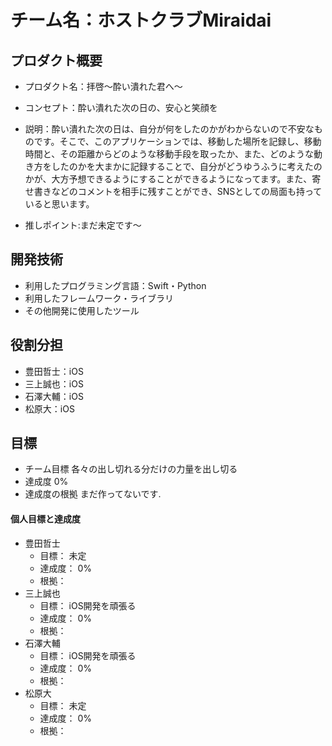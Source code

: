 # チーム名：ホストクラブMiraidai

## プロダクト概要
- プロダクト名：拝啓〜酔い潰れた君へ〜

- コンセプト：酔い潰れた次の日の、安心と笑顔を

- 説明：酔い潰れた次の日は、自分が何をしたのかがわからないので不安なものです。そこで、このアプリケーションでは、移動した場所を記録し、移動時間と、その距離からどのような移動手段を取ったか、また、どのような動き方をしたのかを大まかに記録することで、自分がどうゆうふうに考えたのかが、大方予想できるようにすることができるようになってます。また、寄せ書きなどのコメントを相手に残すことができ、SNSとしての局面も持っていると思います。

- 推しポイント:まだ未定です〜

## 開発技術
- 利用したプログラミング言語：Swift・Python
- 利用したフレームワーク・ライブラリ
- その他開発に使用したツール

## 役割分担
- 豊田哲士：iOS
- 三上誠也：iOS
- 石澤大輔：iOS
- 松原大：iOS

## 目標
- チーム目標
各々の出し切れる分だけの力量を出し切る
- 達成度
0%
- 達成度の根拠
まだ作ってないです.


#### 個人目標と達成度
- 豊田哲士 
  - 目標： 未定
  - 達成度： 0%  
  - 根拠：
- 三上誠也
  - 目標： iOS開発を頑張る 
  - 達成度： 0%  
  - 根拠： 
- 石澤大輔
  - 目標： iOS開発を頑張る
  - 達成度： 0%  
  - 根拠： 
- 松原大
  - 目標： 未定
  - 達成度： 0%  
  - 根拠： 
